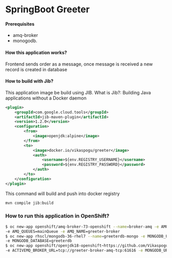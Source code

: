#  SpringBoot Greeter

#### Prerequisites
* amq-broker
* monogodb.

#### How this application works?
Frontend sends order as a message, once message is received a new record is created in database

#### How to build with Jib?
This application image be build using JIB. What is Jib?: Building Java applications without a Docker daemon

```xml
<plugin>
    <groupId>com.google.cloud.tools</groupId>
    <artifactId>jib-maven-plugin</artifactId>
    <version>1.2.0</version>
    <configuration>
        <from>
            <image>openjdk:alpine</image>
        </from>
        <to>
            <image>docker.io/vikaspogu/greeter</image>
            <auth>
                <username>${env.REGISTRY_USERNAME}</username>
                <password>${env.REGISTRY_PASSWORD}</password>
            </auth>
        </to>
    </configuration>
</plugin>
```

This command will build and push into docker registry

```bash
mvn compile jib:build
```

### How to run this application in OpenShift?

```bash
$ oc new-app openshift/amq-broker-73-openshift --name=broker-amq -e AMQ_USER=amquser -e AMQ_PASSWORD=amqpass \
-e AMQ_QUEUES=mainQueue -e AMQ_NAME=greeter-broker
$ oc new-app rhscl/mongodb-36-rhel7 --name=greeterdb-mongo -e MONGODB_USER=mongouser -e MONGODB_PASSWORD=mongopass \
-e MONGODB_DATABASE=greeterdb
$ oc new-app openshift/openjdk18-openshift~https://github.com/Vikaspogu/greeter-jib --name=greeter \
-e ACTIVEMQ_BROKER_URL=tcp://greeter-broker-amq-tcp:61616 -e MONGODB_URL=mongodb://mongouser:mongopass@greeterdb-mongo:27017/greeterdb
```